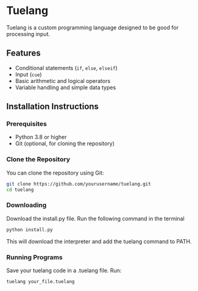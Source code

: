 # Tuelang

Tuelang is a custom programming language designed to be good for processing input.

## Features

- Conditional statements (`if`, `else`, `elseif`)
- Input (`cue`)
- Basic arithmetic and logical operators
- Variable handling and simple data types

## Installation Instructions

### Prerequisites

- Python 3.8 or higher
- Git (optional, for cloning the repository)

### Clone the Repository

You can clone the repository using Git:

```bash
git clone https://github.com/yourusername/tuelang.git
cd tuelang
```
### Downloading

Download the install.py file.
Run the following command in the terminal

```bash
python install.py
```

This will download the interpreter and add the tuelang command to PATH.

### Running Programs
Save your tuelang code in a .tuelang file.
Run: 
```bash
tuelang your_file.tuelang
```
